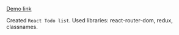 [Demo link](https://oleksandrorel.github.io/react-todo/)

Created `React Todo list`.
Used libraries: react-router-dom, redux, classnames.

